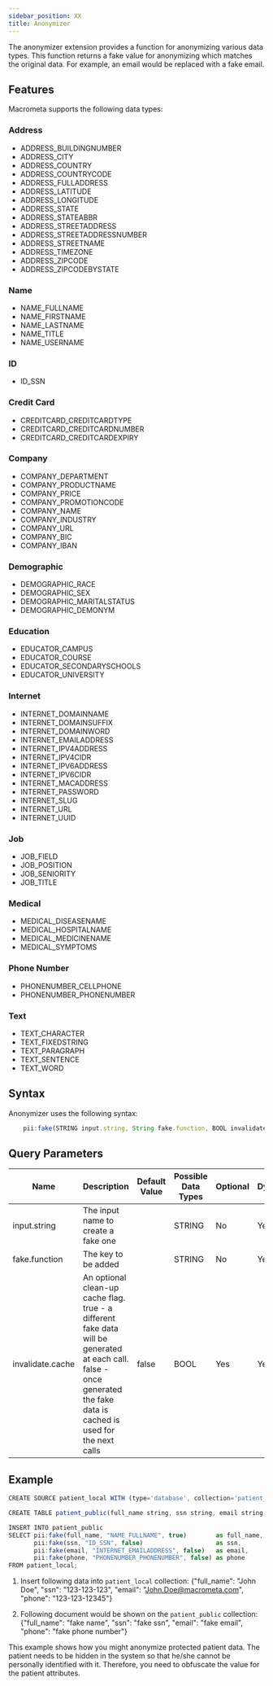 ```yaml
---
sidebar_position: XX
title: Anonymizer
---
```


The anonymizer extension provides a function for anonymizing various data types. This function returns a fake value for anonymizing which matches the original data. For example, an email would be replaced with a fake email.

## Features

Macrometa supports the following data types:

### Address

- ADDRESS_BUILDINGNUMBER
- ADDRESS_CITY
- ADDRESS_COUNTRY
- ADDRESS_COUNTRYCODE
- ADDRESS_FULLADDRESS
- ADDRESS_LATITUDE
- ADDRESS_LONGITUDE
- ADDRESS_STATE
- ADDRESS_STATEABBR
- ADDRESS_STREETADDRESS
- ADDRESS_STREETADDRESSNUMBER
- ADDRESS_STREETNAME
- ADDRESS_TIMEZONE
- ADDRESS_ZIPCODE
- ADDRESS_ZIPCODEBYSTATE

### Name

- NAME_FULLNAME
- NAME_FIRSTNAME
- NAME_LASTNAME
- NAME_TITLE
- NAME_USERNAME

### ID

- ID_SSN

### Credit Card

- CREDITCARD_CREDITCARDTYPE
- CREDITCARD_CREDITCARDNUMBER
- CREDITCARD_CREDITCARDEXPIRY

### Company

- COMPANY_DEPARTMENT
- COMPANY_PRODUCTNAME
- COMPANY_PRICE
- COMPANY_PROMOTIONCODE
- COMPANY_NAME
- COMPANY_INDUSTRY
- COMPANY_URL
- COMPANY_BIC
- COMPANY_IBAN

### Demographic

- DEMOGRAPHIC_RACE
- DEMOGRAPHIC_SEX
- DEMOGRAPHIC_MARITALSTATUS
- DEMOGRAPHIC_DEMONYM

### Education

- EDUCATOR_CAMPUS
- EDUCATOR_COURSE
- EDUCATOR_SECONDARYSCHOOLS
- EDUCATOR_UNIVERSITY

### Internet

- INTERNET_DOMAINNAME
- INTERNET_DOMAINSUFFIX
- INTERNET_DOMAINWORD
- INTERNET_EMAILADDRESS
- INTERNET_IPV4ADDRESS
- INTERNET_IPV4CIDR
- INTERNET_IPV6ADDRESS
- INTERNET_IPV6CIDR
- INTERNET_MACADDRESS
- INTERNET_PASSWORD
- INTERNET_SLUG
- INTERNET_URL
- INTERNET_UUID

### Job

- JOB_FIELD
- JOB_POSITION
- JOB_SENIORITY
- JOB_TITLE

### Medical

- MEDICAL_DISEASENAME
- MEDICAL_HOSPITALNAME
- MEDICAL_MEDICINENAME
- MEDICAL_SYMPTOMS

### Phone Number

- PHONENUMBER_CELLPHONE
- PHONENUMBER_PHONENUMBER

### Text


- TEXT_CHARACTER
- TEXT_FIXEDSTRING
- TEXT_PARAGRAPH
- TEXT_SENTENCE
- TEXT_WORD



## Syntax

Anonymizer uses the following syntax:

```js
	pii:fake(STRING input.string, String fake.function, BOOL invalidate.cache)
```
					  
					  
## Query Parameters


| Name             | Description                                 | Default Value | Possible Data Types | Optional | Dynamic |
|------------------|---------------------------------------------|---------------|---------------------|----------|---------|
| input.string     | The input name to create a fake one         |               | STRING              | No       | Yes     |
| fake.function    | The key to be added                         |               | STRING              | No       | Yes     |
| invalidate.cache | An optional clean-up cache flag.<br />true - a different fake data will be generated at each call. <br />false - once generated the fake data is cached is used for the next calls           | false         | BOOL                | Yes      | Yes     |

## Example

```js
CREATE SOURCE patient_local WITH (type='database', collection='patient_local', replication.type="local", map.type='json') (full_name string, ssn string, email string, phone string);

CREATE TABLE patient_public(full_name string, ssn string, email string, phone string);

INSERT INTO patient_public
SELECT pii:fake(full_name, "NAME_FULLNAME", true)        as full_name,
       pii:fake(ssn, "ID_SSN", false)                    as ssn,
       pii:fake(email, "INTERNET_EMAILADDRESS", false)   as email,
       pii:fake(phone, "PHONENUMBER_PHONENUMBER", false) as phone
FROM patient_local;
```

1. Insert following data into `patient_local` collection:
{"full_name": "John Doe", "ssn": "123-123-123", "email": "John.Doe@macrometa.com", "phone": "123-123-12345"}

1. Following document would be shown on the `patient_public` collection:
        {"full_name": "fake name", "ssn": "fake ssn", "email": "fake email", "phone": "fake phone number"}

This example shows how you might anonymize protected patient data. The patient needs to be hidden in the system so that he/she cannot be personally identified with it. Therefore, you need to obfuscate the value for the patient attributes. 